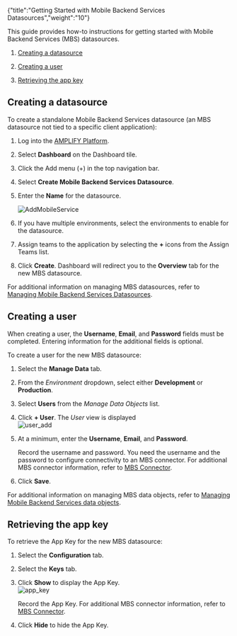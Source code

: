 {"title":"Getting Started with Mobile Backend Services Datasources","weight":"10"} 

This guide provides how-to instructions for getting started with Mobile Backend Services (MBS) datasources.

1.  [Creating a datasource](#Creatingadatasource)
    
2.  [Creating a user](#Creatingauser)
    
3.  [Retrieving the app key](#Retrievingtheappkey)
    

## Creating a datasource

To create a standalone Mobile Backend Services datasource (an MBS datasource not tied to a specific client application):

1.  Log into the [AMPLIFY Platform](https://platform.axway.com/).
    
2.  Select **Dashboard** on the Dashboard tile.
    
3.  Click the Add menu (+) in the top navigation bar.
    
4.  Select **Create Mobile Backend Services Datasource**.
    
5.  Enter the **Name** for the datasource.
    
    ![AddMobileService](/Images/appc/download/attachments/60151875/AddMobileService.png)
6.  If you have multiple environments, select the environments to enable for the datasource.
    
7.  Assign teams to the application by selecting the **+** icons from the Assign Teams list.
    
8.  Click **Create**. Dashboard will redirect you to the **Overview** tab for the new MBS datasource.
    

For additional information on managing MBS datasources, refer to [Managing Mobile Backend Services Datasources](/docs/appc/Appcelerator_Dashboard/Appcelerator_Dashboard_Guide/Managing_Applications/Managing_Mobile_Backend_Services_Datasources/).

## Creating a user

When creating a user, the **Username**, **Email**, and **Password** fields must be completed. Entering information for the additional fields is optional.

To create a user for the new MBS datasource:

1.  Select the **Manage Data** tab.
    
2.  From the _Environment_ dropdown, select either **Development** or **Production**.
    
3.  Select **Users** from the _Manage Data Objects_ list.
    
4.  Click **\+ User**. The _User_ view is displayed  
    ![user_add](/Images/appc/download/attachments/60151875/user_add.png)
    
5.  At a minimum, enter the **Username**, **Email**, and **Password**.
    
    Record the username and password. You need the username and the password to configure connectivity to an MBS connector. For additional MBS connector information, refer to [MBS Connector](https://docs.axway.com/bundle/API_Builder_4x_allOS_en/page/mbs_connector.html).
    
6.  Click **Save**.
    

For additional information on managing MBS data objects, refer to [Managing Mobile Backend Services data objects](/docs/appc/Appcelerator_Dashboard/Appcelerator_Dashboard_Guide/Managing_Applications/Managing_Mobile_Backend_Services_Datasources/Managing_Mobile_Backend_Services_data_objects/).

## Retrieving the app key

To retrieve the App Key for the new MBS datasource:

1.  Select the **Configuration** tab.
    
2.  Select the **Keys** tab.
    
3.  Click **Show** to display the App Key.  
    ![app_key](/Images/appc/download/attachments/60151875/app_key.png)
    
    Record the App Key. For additional MBS connector information, refer to [MBS Connector](https://docs.axway.com/bundle/API_Builder_4x_allOS_en/page/mbs_connector.html).
    
4.  Click **Hide** to hide the App Key.